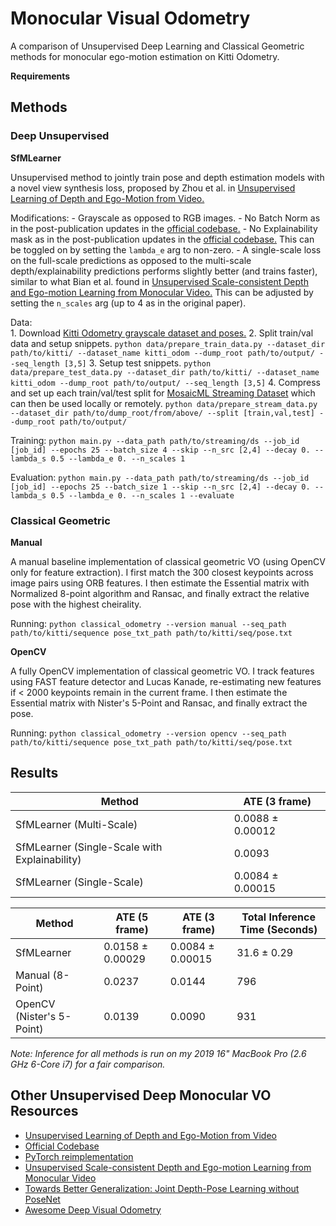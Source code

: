 # Monocular Visual Odometry

A comparison of Unsupervised Deep Learning and Classical Geometric methods for monocular ego-motion estimation on Kitti Odometry.

**Requirements**


## Methods

### Deep Unsupervised

**SfMLearner** 

Unsupervised method to jointly train pose and depth estimation models with a novel view synthesis loss, proposed by Zhou et al. in [Unsupervised Learning of Depth and Ego-Motion from Video.](https://arxiv.org/abs/1704.07813) 

Modifications:
    - Grayscale as opposed to RGB images.
    - No Batch Norm as in the post-publication updates in the [official codebase.](https://github.com/tinghuiz/SfMLearner/tree/master)
    - No Explainability mask as in the post-publication updates in the [official codebase.](https://github.com/tinghuiz/SfMLearner/tree/master) This can be toggled on by setting the `lambda_e` arg to non-zero.
    - A single-scale loss on the full-scale predictions as opposed to the multi-scale depth/explainability predictions performs slightly better (and trains faster), similar to what Bian et al. found in [Unsupervised Scale-consistent Depth and Ego-motion Learning from Monocular Video.](https://proceedings.neurips.cc/paper/2019/file/6364d3f0f495b6ab9dcf8d3b5c6e0b01-Paper.pdf) This can be adjusted by setting the `n_scales` arg (up to 4 as in the original paper).

Data:  
    1. Download [Kitti Odometry grayscale dataset and poses.](https://www.cvlibs.net/datasets/kitti/eval_odometry.php)
    2. Split train/val data and setup snippets.
    `python data/prepare_train_data.py --dataset_dir path/to/kitti/ --dataset_name kitti_odom --dump_root path/to/output/ --seq_length [3,5]`
    3. Setup test snippets.
    `python data/prepare_test_data.py --dataset_dir path/to/kitti/ --dataset_name kitti_odom --dump_root path/to/output/ --seq_length [3,5]`
    4. Compress and set up each train/val/test split for [MosaicML Streaming Dataset](https://github.com/mosaicml/streaming) which can then be used locally or remotely. 
    `python data/prepare_stream_data.py --dataset_dir path/to/dump_root/from/above/ --split [train,val,test] --dump_root path/to/output/`

Training: 
`python main.py --data_path path/to/streaming/ds --job_id [job_id] --epochs 25 --batch_size 4 --skip --n_src [2,4] --decay 0. --lambda_s 0.5 --lambda_e 0. --n_scales 1`

Evaluation: 
`python main.py --data_path path/to/streaming/ds --job_id [job_id] --epochs 25 --batch_size 1 --skip --n_src [2,4] --decay 0. --lambda_s 0.5 --lambda_e 0. --n_scales 1 --evaluate`


### Classical Geometric

**Manual**

A manual baseline implementation of classical geometric VO (using OpenCV only for feature extraction). I first match the 300 closest keypoints across image pairs using ORB features. I then estimate the Essential matrix with Normalized 8-point algorithm and Ransac, and finally extract the relative pose with the highest cheirality.

Running: 
`python classical_odometry --version manual --seq_path path/to/kitti/sequence pose_txt_path path/to/kitti/seq/pose.txt`

**OpenCV**

A fully OpenCV implementation of classical geometric VO. I track features using FAST feature detector and Lucas Kanade, re-estimating new features if < 2000 keypoints remain in the current frame. I then estimate the Essential matrix with Nister's 5-Point and Ransac, and finally extract the pose.

Running: 
`python classical_odometry --version opencv --seq_path path/to/kitti/sequence pose_txt_path path/to/kitti/seq/pose.txt`

## Results


Method | ATE (3 frame)
--- | --- 
SfMLearner (Multi-Scale) | 0.0088 ± 0.00012
SfMLearner (Single-Scale with Explainability) | 0.0093 
SfMLearner (Single-Scale) | 0.0084 ± 0.00015


Method | ATE (5 frame) | ATE (3 frame) | Total Inference Time (Seconds)
--- | --- | --- | --- 
SfMLearner | 0.0158 ± 0.00029 | 0.0084 ± 0.00015 | 31.6 ± 0.29
Manual (8-Point) | 0.0237 | 0.0144 | 796
OpenCV (Nister's 5-Point) | 0.0139 | 0.0090 | 931 

*Note: Inference for all methods is run on my 2019 16" MacBook Pro (2.6 GHz 6-Core i7) for a fair comparison.*


## Other Unsupervised Deep Monocular VO Resources

- [Unsupervised Learning of Depth and Ego-Motion from Video](https://arxiv.org/abs/1704.07813)
- [Official Codebase](https://github.com/tinghuiz/SfMLearner/tree/master)
- [PyTorch reimplementation](https://github.com/ClementPinard/SfmLearner-Pytorch)
- [Unsupervised Scale-consistent Depth and Ego-motion Learning from Monocular Video](https://proceedings.neurips.cc/paper/2019/file/6364d3f0f495b6ab9dcf8d3b5c6e0b01-Paper.pdf)
- [Towards Better Generalization: Joint Depth-Pose Learning without PoseNet](https://arxiv.org/abs/2004.01314)
- [Awesome Deep Visual Odometry](https://github.com/hassaanhashmi/awesome-deep-visual-odometry)